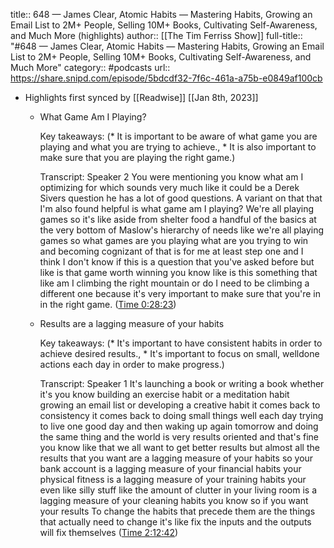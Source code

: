 title:: 648 —  James Clear, Atomic Habits — Mastering Habits, Growing an Email List to 2M+ People, Selling 10M+ Books, Cultivating Self-Awareness, and Much More (highlights)
author:: [[The Tim Ferriss Show]]
full-title:: "\#648 —  James Clear, Atomic Habits — Mastering Habits, Growing an Email List to 2M+ People, Selling 10M+ Books, Cultivating Self-Awareness, and Much More"
category:: #podcasts
url:: https://share.snipd.com/episode/5bdcdf32-7f6c-461a-a75b-e0849af100cb

- Highlights first synced by [[Readwise]] [[Jan 8th, 2023]]
	- What Game Am I Playing?
	  
	  Key takeaways:
	  (* It is important to be aware of what game you are playing and what you are trying to achieve., * It is also important to make sure that you are playing the right game.)
	  
	  Transcript:
	  Speaker 2
	  You were mentioning you know what am I optimizing for which sounds very much like it could be a Derek Sivers question he has a lot of good questions. A variant on that that I'm also found helpful is what game am I playing? We're all playing games so it's like aside from shelter food a handful of the basics at the very bottom of Maslow's hierarchy of needs like we're all playing games so what games are you playing what are you trying to win and becoming cognizant of that is for me at least step one and I think I don't know if this is a question that you've asked before but like is that game worth winning you know like is this something that like am I climbing the right mountain or do I need to be climbing a different one because it's very important to make sure that you're in in the right game. ([Time 0:28:23](https://share.snipd.com/snip/8c742b11-e0fb-47e9-9aee-8e60ca3e3afc))
	- Results are a lagging measure of your habits
	  
	  Key takeaways:
	  (* It's important to have consistent habits in order to achieve desired results., * It's important to focus on small, welldone actions each day in order to make progress.)
	  
	  Transcript:
	  Speaker 1
	  It's launching a book or writing a book whether it's you know building an exercise habit or a meditation habit growing an email list or developing a creative habit it comes back to consistency it comes back to doing small things well each day trying to live one good day and then waking up again tomorrow and doing the same thing and the world is very results oriented and that's fine you know like that we all want to get better results but almost all the results that you want are a lagging measure of your habits so your bank account is a lagging measure of your financial habits your physical fitness is a lagging measure of your training habits your even like silly stuff like the amount of clutter in your living room is a lagging measure of your cleaning habits you know so if you want your results To change the habits that precede them are the things that actually need to change it's like fix the inputs and the outputs will fix themselves ([Time 2:12:42](https://share.snipd.com/snip/9bb07db1-098b-4580-9d8c-6a11bb43780b))